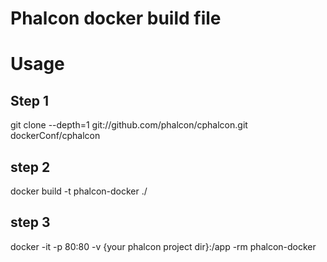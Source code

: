 # Phalcon docker build file

# Usage

## Step 1

git clone  --depth=1 git://github.com/phalcon/cphalcon.git dockerConf/cphalcon

## step 2

docker build -t phalcon-docker ./

## step 3
docker -it -p 80:80 -v {your phalcon project dir}:/app -rm phalcon-docker
